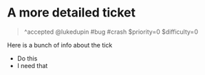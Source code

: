 # A more detailed ticket

> ^accepted
> @lukedupin
> #bug #crash
> $priority=0
> $difficulty=0

Here is a bunch of info about the tick
* Do this
* I need that

